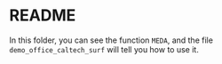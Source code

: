 # README

In this folder, you can see the function `MEDA`, and the file `demo_office_caltech_surf` will tell you how to use it.